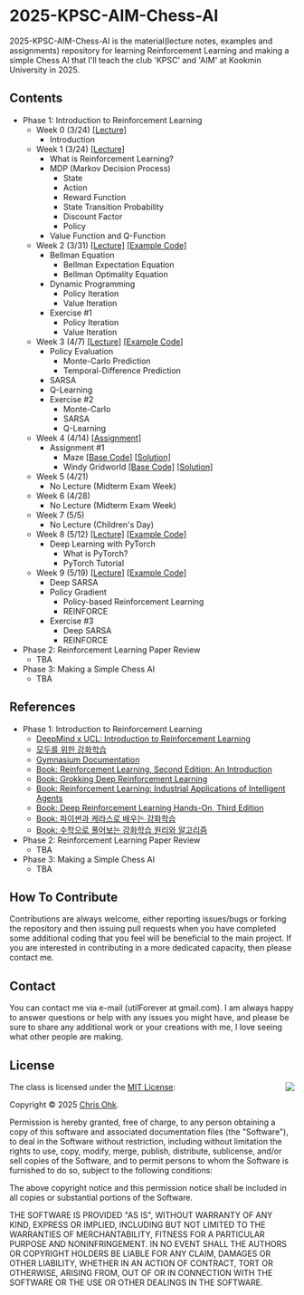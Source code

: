 # 2025-KPSC-AIM-Chess-AI

2025-KPSC-AIM-Chess-AI is the material(lecture notes, examples and assignments) repository for learning Reinforcement Learning and making a simple Chess AI that I'll teach the club 'KPSC' and 'AIM' at Kookmin University in 2025.

## Contents

- Phase 1: Introduction to Reinforcement Learning
  - Week 0 (3/24) [[Lecture]](./1%20-%20Lecture/250324%20-%20Making%20Chess%20AI%20using%20RL,%20Week%200.pdf)
    - Introduction
  - Week 1 (3/24) [[Lecture]](./1%20-%20Lecture/250324%20-%20Making%20Chess%20AI%20using%20RL,%20Week%201.pdf)
    - What is Reinforcement Learning?
    - MDP (Markov Decision Process)
      - State
      - Action
      - Reward Function
      - State Transition Probability
      - Discount Factor
      - Policy
    - Value Function and Q-Function
  - Week 2 (3/31) [[Lecture]](./1%20-%20Lecture/250331%20-%20Making%20Chess%20AI%20using%20RL,%20Week%202.pdf) [[Example Code]](./2%20-%20Code/250331%20-%20Making%20Chess%20AI%20using%20RL,%20Week%202/)
    - Bellman Equation
      - Bellman Expectation Equation
      - Bellman Optimality Equation
    - Dynamic Programming
      - Policy Iteration
      - Value Iteration
    - Exercise #1
      - Policy Iteration
      - Value Iteration
  - Week 3 (4/7) [[Lecture]](./1%20-%20Lecture/250407%20-%20Making%20Chess%20AI%20using%20RL,%20Week%203.pdf) [[Example Code]](./2%20-%20Code/250407%20-%20Making%20Chess%20AI%20using%20RL,%20Week%203/)
    - Policy Evaluation
      - Monte-Carlo Prediction
      - Temporal-Difference Prediction
    - SARSA
    - Q-Learning
    - Exercise #2
      - Monte-Carlo
      - SARSA
      - Q-Learning
  - Week 4 (4/14) [[Assignment]](./3%20-%20Assignment/250414%20-%20Making%20Chess%20AI%20using%20RL,%20Week%204/250414%20-%20Making%20Chess%20AI%20using%20RL,%20Assignment%201.pdf)
    - Assignment #1
      - Maze [[Base Code]](./3%20-%20Assignment/250414%20-%20Making%20Chess%20AI%20using%20RL,%20Week%204/maze/) [[Solution]](./4%20-%20Solution/250414%20-%20Making%20Chess%20AI%20using%20RL,%20Week%204/maze/)
      - Windy Gridworld [[Base Code]](./3%20-%20Assignment/250414%20-%20Making%20Chess%20AI%20using%20RL,%20Week%204/windy-gridworld/) [[Solution]](./4%20-%20Solution/250414%20-%20Making%20Chess%20AI%20using%20RL,%20Week%204/windy-gridworld/)
  - Week 5 (4/21)
    - No Lecture (Midterm Exam Week)
  - Week 6 (4/28)
    - No Lecture (Midterm Exam Week)
  - Week 7 (5/5)
    - No Lecture (Children's Day)
  - Week 8 (5/12) [[Lecture]](./1%20-%20Lecture/250512%20-%20Making%20Chess%20AI%20using%20RL,%20Week%208.pdf) [[Example Code]](./2%20-%20Code/250512%20-%20Making%20Chess%20AI%20using%20RL,%20Week%208/)
    - Deep Learning with PyTorch
      - What is PyTorch?
      - PyTorch Tutorial
  - Week 9 (5/19) [[Lecture]](./1%20-%20Lecture/250519%20-%20Making%20Chess%20AI%20using%20RL,%20Week%209.pdf) [[Example Code]](./2%20-%20Code/250519%20-%20Making%20Chess%20AI%20using%20RL,%20Week%209/)
    - Deep SARSA
    - Policy Gradient
      - Policy-based Reinforcement Learning
      - REINFORCE
    - Exercise #3
      - Deep SARSA
      - REINFORCE
- Phase 2: Reinforcement Learning Paper Review
  - TBA
- Phase 3: Making a Simple Chess AI
  - TBA

## References

- Phase 1: Introduction to Reinforcement Learning
  - [DeepMind x UCL: Introduction to Reinforcement Learning](https://youtube.com/playlist?list=PLqYmG7hTraZDM-OYHWgPebj2MfCFzFObQ&feature=shared)
  - [모두를 위한 강화학습](https://youtube.com/playlist?list=PLlMkM4tgfjnKsCWav-Z2F-MMFRx-2gMGG&feature=shared)
  - [Gymnasium Documentation](https://gymnasium.farama.org/)
  - [Book: Reinforcement Learning, Second Edition: An Introduction](https://a.co/d/ftoX3pX)
  - [Book: Grokking Deep Reinforcement Learning](https://a.co/d/iWtLcIu)
  - [Book: Reinforcement Learning: Industrial Applications of Intelligent Agents](https://a.co/d/8moT0s5)
  - [Book: Deep Reinforcement Learning Hands-On, Third Edition](https://a.co/d/7kW9gu3)
  - [Book: 파이썬과 케라스로 배우는 강화학습](https://product.kyobobook.co.kr/detail/S000001766424)
  - [Book: 수학으로 풀어보는 강화학습 원리와 알고리즘](https://product.kyobobook.co.kr/detail/S000001766484)
- Phase 2: Reinforcement Learning Paper Review
  - TBA
- Phase 3: Making a Simple Chess AI
  - TBA

## How To Contribute

Contributions are always welcome, either reporting issues/bugs or forking the repository and then issuing pull requests when you have completed some additional coding that you feel will be beneficial to the main project. If you are interested in contributing in a more dedicated capacity, then please contact me.

## Contact

You can contact me via e-mail (utilForever at gmail.com). I am always happy to answer questions or help with any issues you might have, and please be sure to share any additional work or your creations with me, I love seeing what other people are making.

## License

<img align="right" src="https://149753425.v2.pressablecdn.com/wp-content/uploads/2009/06/OSIApproved_100X125.png">

The class is licensed under the [MIT License](http://opensource.org/licenses/MIT):

Copyright &copy; 2025 [Chris Ohk](http://www.github.com/utilForever).

Permission is hereby granted, free of charge, to any person obtaining a copy of this software and associated documentation files (the "Software"), to deal in the Software without restriction, including without limitation the rights to use, copy, modify, merge, publish, distribute, sublicense, and/or sell copies of the Software, and to permit persons to whom the Software is furnished to do so, subject to the following conditions:

The above copyright notice and this permission notice shall be included in all copies or substantial portions of the Software.

THE SOFTWARE IS PROVIDED "AS IS", WITHOUT WARRANTY OF ANY KIND, EXPRESS OR IMPLIED, INCLUDING BUT NOT LIMITED TO THE WARRANTIES OF MERCHANTABILITY, FITNESS FOR A PARTICULAR PURPOSE AND NONINFRINGEMENT. IN NO EVENT SHALL THE AUTHORS OR COPYRIGHT HOLDERS BE LIABLE FOR ANY CLAIM, DAMAGES OR OTHER LIABILITY, WHETHER IN AN ACTION OF CONTRACT, TORT OR OTHERWISE, ARISING FROM, OUT OF OR IN CONNECTION WITH THE SOFTWARE OR THE USE OR OTHER DEALINGS IN THE SOFTWARE.
